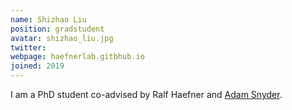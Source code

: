 ```yaml
---
name: Shizhao Liu
position: gradstudent
avatar: shizhao_liu.jpg
twitter: 
webpage: haefnerlab.gitbhub.io
joined: 2019
---
```


I am a PhD student co-advised by Ralf Haefner and <a href="http://www.sas.rochester.edu/bcs/people/faculty/snyder_adam/index.html">Adam Snyder</a>.
